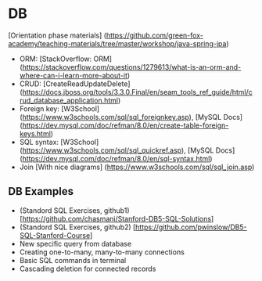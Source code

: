 # DB
[Orientation phase materials] (https://github.com/green-fox-academy/teaching-materials/tree/master/workshop/java-spring-jpa)
- ORM: [StackOverflow: ORM] (https://stackoverflow.com/questions/1279613/what-is-an-orm-and-where-can-i-learn-more-about-it)
- CRUD: [CreateReadUpdateDelete] (https://docs.jboss.org/tools/3.3.0.Final/en/seam_tools_ref_guide/html/crud_database_application.html) 
- Foreign key: [W3School] (https://www.w3schools.com/sql/sql_foreignkey.asp), [MySQL Docs] (https://dev.mysql.com/doc/refman/8.0/en/create-table-foreign-keys.html)
- SQL syntax: [W3School] (https://www.w3schools.com/sql/sql_quickref.asp), [MySQL Docs] (https://dev.mysql.com/doc/refman/8.0/en/sql-syntax.html)
- Join [With nice diagrams] (https://www.w3schools.com/sql/sql_join.asp)
## DB Examples
- (Standord SQL Exercises, github1) [https://github.com/chasmani/Stanford-DB5-SQL-Solutions]
- (Standord SQL Exercises, github2) [https://github.com/pwinslow/DB5-SQL-Stanford-Course]
- New specific query from database
- Creating one-to-many, many-to-many connections
- Basic SQL commands in terminal
- Cascading deletion for connected records
